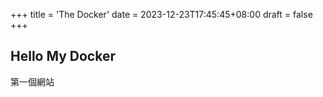 +++
title = 'The Docker'
date = 2023-12-23T17:45:45+08:00
draft = false
+++

## Hello My Docker

第一個網站
